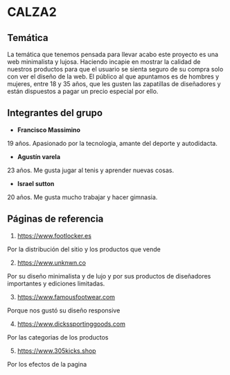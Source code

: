 # **CALZA2**

## Temática

La temática que tenemos pensada para llevar acabo este proyecto es una web minimalista y lujosa. Haciendo incapie en mostrar la calidad de nuestros productos para que el usuario se sienta seguro de su compra solo con ver el diseño de la web. 
El público al que apuntamos es de hombres y mujeres, entre 18 y 35 años, que les gusten las zapatillas de diseñadores y están dispuestos a pagar un precio especial por ello.


## Integrantes del grupo

- **Francisco Massimino**

19 años. Apasionado por la tecnologia, amante del deporte y autodidacta. 


- **Agustín varela**

23 años. Me gusta jugar al tenis y  aprender nuevas cosas.


- **Israel sutton**

20 años. Me gusta mucho trabajar y hacer gimnasia.


## Páginas de referencia
1. https://www.footlocker.es

Por la distribución del sitio y los productos que vende


2. https://www.unknwn.co

Por su diseño minimalista y de lujo y por sus productos de diseñadores importantes y ediciones limitadas.


3. https://www.famousfootwear.com

Porque nos gustó su diseño responsive


4. https://www.dickssportinggoods.com

Por las categorias de los productos


5. https://www.305kicks.shop

Por los efectos de la pagina

